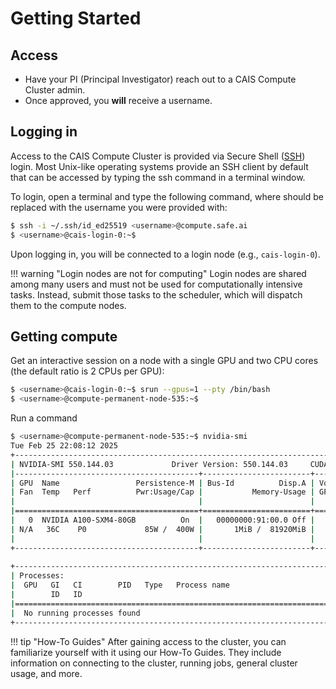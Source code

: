 # Getting Started

## Access
- Have your PI (Principal Investigator) reach out to a CAIS Compute Cluster admin.
- Once approved, you **will** receive a username.

## Logging in
Access to the CAIS Compute Cluster is provided via Secure Shell ([SSH](/ccc-docs/guides/connect/what-is-ssh/)) login. Most Unix-like operating systems provide an SSH client by default that can be accessed by typing the ssh command in a terminal window.

To login, open a terminal and type the following command, where <username> should be replaced with the username you were provided with:

```sh
$ ssh -i ~/.ssh/id_ed25519 <username>@compute.safe.ai
$ <username>@cais-login-0:~$
```

Upon logging in, you will be connected to a login node (e.g., `cais-login-0`).

!!! warning "Login nodes are not for computing"
    Login nodes are shared among many users and must not be used for computationally intensive tasks. 
    Instead, submit those tasks to the scheduler, which will dispatch them to the compute nodes.

## Getting compute
Get an interactive session on a node with a single GPU and two CPU cores (the default ratio is 2 CPUs per GPU):
```sh
$ <username>@cais-login-0:~$ srun --gpus=1 --pty /bin/bash
$ <username>@compute-permanent-node-535:~$
```
Run a command
```sh
$ <username>@compute-permanent-node-535:~$ nvidia-smi
Tue Feb 25 22:08:12 2025       
+-----------------------------------------------------------------------------------------+
| NVIDIA-SMI 550.144.03             Driver Version: 550.144.03     CUDA Version: 12.4     |
|-----------------------------------------+------------------------+----------------------+
| GPU  Name                 Persistence-M | Bus-Id          Disp.A | Volatile Uncorr. ECC |
| Fan  Temp   Perf          Pwr:Usage/Cap |           Memory-Usage | GPU-Util  Compute M. |
|                                         |                        |               MIG M. |
|=========================================+========================+======================|
|   0  NVIDIA A100-SXM4-80GB          On  |   00000000:91:00.0 Off |                    0 |
| N/A   36C    P0             85W /  400W |       1MiB /  81920MiB |      0%      Default |
|                                         |                        |             Disabled |
+-----------------------------------------+------------------------+----------------------+
                                                                                         
+-----------------------------------------------------------------------------------------+
| Processes:                                                                              |
|  GPU   GI   CI        PID   Type   Process name                              GPU Memory |
|        ID   ID                                                               Usage      |
|=========================================================================================|
|  No running processes found                                                             |
+-----------------------------------------------------------------------------------------
```
!!! tip "How-To Guides"
    After gaining access to the cluster, you can familiarize yourself with it using our How-To Guides.
    They include information on connecting to the cluster, running jobs, general cluster usage, and more.

